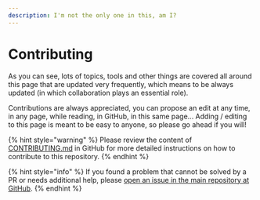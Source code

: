 ```yaml
---
description: I'm not the only one in this, am I?
---
```


# Contributing

As you can see, lots of topics, tools and other things are covered all around this page that are updated very frequently, which means to be always updated (in which collaboration plays an essential role).

Contributions are always appreciated, you can propose an edit at any time, in any page, while reading, in GitHub, in this same page... Adding / editing to this page is meant to be easy to anyone, so please go ahead if you will!

{% hint style="warning" %}
Please review the content of [CONTRIBUTING.md](../CONTRIBUTING.md) in GitHub for more detailed instructions on how to contribute to this repository.
{% endhint %}

{% hint style="info" %}
If you found a problem that cannot be solved by a PR or needs additional help, please [open an issue in the main repository at GitHub](https://github.com/piraces/DevSecTricks/issues).
{% endhint %}
